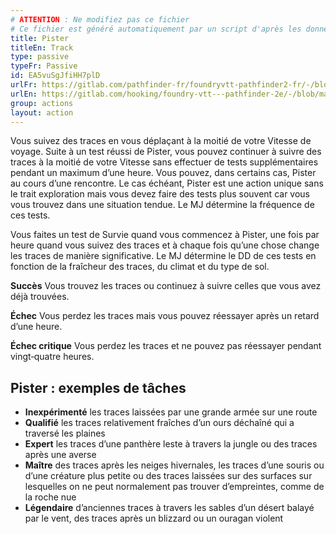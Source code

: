 ```yaml
---
# ATTENTION : Ne modifiez pas ce fichier
# Ce fichier est généré automatiquement par un script d'après les données du module Foundry VTT officiel et de sa traduction
title: Pister
titleEn: Track
type: passive
typeFr: Passive
id: EA5vuSgJfiHH7plD
urlFr: https://gitlab.com/pathfinder-fr/foundryvtt-pathfinder2-fr/-/blob/master/data/actions/EA5vuSgJfiHH7plD.htm
urlEn: https://gitlab.com/hooking/foundry-vtt---pathfinder-2e/-/blob/master/packs/data/actions.db/track.json
group: actions
layout: action
---
```

Vous suivez des traces en vous déplaçant à la moitié de votre Vitesse de voyage. Suite à un test réussi de Pister, vous pouvez continuer à suivre des traces à la moitié de votre Vitesse sans effectuer de tests supplémentaires pendant un maximum d’une heure. Vous pouvez, dans certains cas, Pister au cours d’une rencontre. Le cas échéant, Pister est une action unique sans le trait exploration mais vous devez faire des tests plus souvent car vous vous trouvez dans une situation tendue. Le MJ détermine la fréquence de ces tests.

Vous faites un test de Survie quand vous commencez à Pister, une fois par heure quand vous suivez des traces et à chaque fois qu’une chose change les traces de manière significative. Le MJ détermine le DD de ces tests en fonction de la fraîcheur des traces, du climat et du type de sol.

**Succès** Vous trouvez les traces ou continuez à suivre celles que vous avez déjà trouvées.

**Échec** Vous perdez les traces mais vous pouvez réessayer après un retard d’une heure.

**Échec critique** Vous perdez les traces et ne pouvez pas réessayer pendant vingt‑quatre heures.

## Pister : exemples de tâches

- **Inexpérimenté** les traces laissées par une grande armée sur une route
- **Qualifié** les traces relativement fraîches d’un ours déchaîné qui a traversé les plaines
- **Expert** les traces d’une panthère leste à travers la jungle ou des traces après une averse
- **Maître** des traces après les neiges hivernales, les traces d’une souris ou d’une créature plus petite ou des traces laissées sur des surfaces sur lesquelles on ne peut normalement pas trouver d’empreintes, comme de la roche nue
- **Légendaire** d’anciennes traces à travers les sables d’un désert balayé par le vent, des traces après un blizzard ou un ouragan violent

